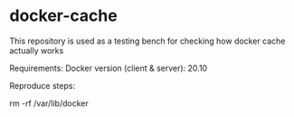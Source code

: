 # docker-cache

This repository is used as a testing bench for checking how docker cache actually works

Requirements:
Docker version (client & server): 20.10

Reproduce steps:

rm -rf /var/lib/docker

